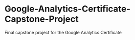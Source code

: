 # Google-Analytics-Certificate-Capstone-Project
Final capstone project for the Google Analytics Certificate
